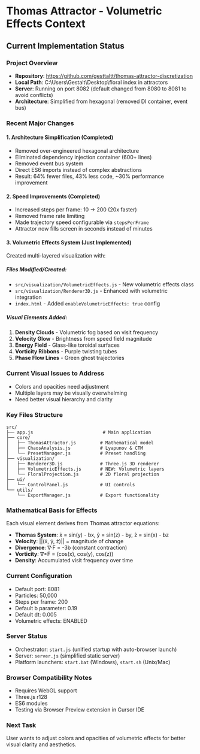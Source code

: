 # Thomas Attractor - Volumetric Effects Context

## Current Implementation Status

### Project Overview
- **Repository**: https://github.com/gesttaltt/thomas-attractor-discretization
- **Local Path**: C:\Users\Gestalt\Desktop\floral index in attractors
- **Server**: Running on port 8082 (default changed from 8080 to 8081 to avoid conflicts)
- **Architecture**: Simplified from hexagonal (removed DI container, event bus)

### Recent Major Changes

#### 1. Architecture Simplification (Completed)
- Removed over-engineered hexagonal architecture
- Eliminated dependency injection container (600+ lines)
- Removed event bus system
- Direct ES6 imports instead of complex abstractions
- Result: 64% fewer files, 43% less code, ~30% performance improvement

#### 2. Speed Improvements (Completed)
- Increased steps per frame: 10 → 200 (20x faster)
- Removed frame rate limiting
- Made trajectory speed configurable via `stepsPerFrame`
- Attractor now fills screen in seconds instead of minutes

#### 3. Volumetric Effects System (Just Implemented)
Created multi-layered visualization with:

##### Files Modified/Created:
- `src/visualization/VolumetricEffects.js` - New volumetric effects class
- `src/visualization/Renderer3D.js` - Enhanced with volumetric integration
- `index.html` - Added `enableVolumetricEffects: true` config

##### Visual Elements Added:
1. **Density Clouds** - Volumetric fog based on visit frequency
2. **Velocity Glow** - Brightness from speed field magnitude
3. **Energy Field** - Glass-like toroidal surfaces
4. **Vorticity Ribbons** - Purple twisting tubes
5. **Phase Flow Lines** - Green ghost trajectories

### Current Visual Issues to Address
- Colors and opacities need adjustment
- Multiple layers may be visually overwhelming
- Need better visual hierarchy and clarity

### Key Files Structure
```
src/
├── app.js                          # Main application
├── core/
│   ├── ThomasAttractor.js         # Mathematical model
│   ├── ChaosAnalysis.js           # Lyapunov & CTM
│   └── PresetManager.js           # Preset handling
├── visualization/
│   ├── Renderer3D.js              # Three.js 3D renderer
│   ├── VolumetricEffects.js       # NEW: Volumetric layers
│   └── FloralProjection.js        # 2D floral projection
├── ui/
│   └── ControlPanel.js            # UI controls
└── utils/
    └── ExportManager.js           # Export functionality
```

### Mathematical Basis for Effects
Each visual element derives from Thomas attractor equations:
- **Thomas System**: ẋ = sin(y) - bx, ẏ = sin(z) - by, ż = sin(x) - bz
- **Velocity**: ||(ẋ, ẏ, ż)|| = magnitude of change
- **Divergence**: ∇·F = -3b (constant contraction)
- **Vorticity**: ∇×F = (cos(x), cos(y), cos(z))
- **Density**: Accumulated visit frequency over time

### Current Configuration
- Default port: 8081
- Particles: 50,000
- Steps per frame: 200
- Default b parameter: 0.19
- Default dt: 0.005
- Volumetric effects: ENABLED

### Server Status
- Orchestrator: `start.js` (unified startup with auto-browser launch)
- Server: `server.js` (simplified static server)
- Platform launchers: `start.bat` (Windows), `start.sh` (Unix/Mac)

### Browser Compatibility Notes
- Requires WebGL support
- Three.js r128
- ES6 modules
- Testing via Browser Preview extension in Cursor IDE

### Next Task
User wants to adjust colors and opacities of volumetric effects for better visual clarity and aesthetics.